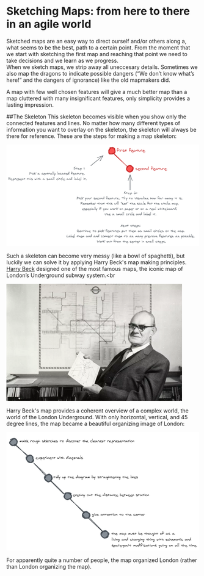 # Sketching Maps: from here to there in an agile world
Sketched maps are an easy way to direct ourself and/or others along a, what seems to be the best, path to a certain point. From the moment that we start with sketching the first map and reaching that point we need to take decisions and we learn as we progress.  
When we sketch maps, we strip away all uneccesary details. Sometimes we also map the dragons to indicate possible dangers (“We don’t know what’s here!” and the dangers of ignorance) like the old mapmakers did.

A map with few well chosen features will give a much better map than a map cluttered with many insignificant features, only simplicity provides a lasting impression.

##The Skeleton
This skeleton becomes visible when you show only the connected features and lines. No matter how many different types of information you want to overlay on the skeleton, the skeleton will always be there for reference. 
    These are the steps for making a map skeleton:
    <p><img src="images/MapFeatures.png" alt="MapFeatures"></p>
    <p>
      Such a skeleton can become very messy (like a bowl of spaghetti), but luckily we can solve it by applying Harry Beck's map making principles.
      <a href="https://en.wikipedia.org/wiki/Harry_Beck">Harry Beck</a> designed one of the most famous maps, the iconic map of London’s Underground subway system.<br<br>
      <p><img src="images/beck_image.png" alt="Harry Beck"></p> 
      Harry Beck's map provides a coherent overview of a complex world, the world of the London Underground. 
      With only horizontal, vertical, and 45 degree lines, the map became a beautiful organizing image of London:
      <p><img src="images/Beck.png" alt="Beck's diagramming principles"></p> 
      For apparently quite a number of people, the map organized London (rather than London organizing the map). 
    </p>


